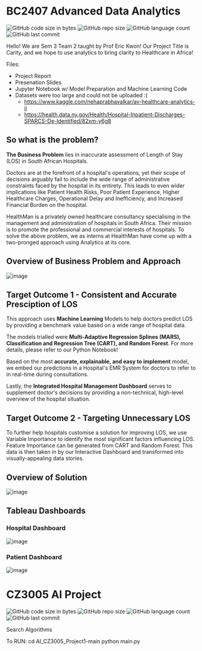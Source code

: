 # BC2407  Advanced Data Analytics 
![GitHub code size in bytes](https://img.shields.io/github/languages/code-size/roydonauyr/PROJECT-BC2407-Advanced-Analytics
)
![GitHub repo size](https://img.shields.io/github/repo-size/roydonauyr/PROJECT-BC2407-Advanced-Analytics
)
![GitHub language count](https://img.shields.io/github/languages/count/roydonauyr/PROJECT-BC2407-Advanced-Analytics
)
![GitHub last commit](https://img.shields.io/github/last-commit/roydonauyr/PROJECT-BC2407-Advanced-Analytics
)

Hello! We are Sem 3 Team 2 taught by Prof Eric Kwon! Our Project Title is Carity, and we hope to use analytics to bring clarity to Healthcare in Africa!

Files:
- Project Report
- Presenation Slides
- Jupyter Notebook w/ Model Preparation and Machine Learning Code
- Datasets were too large and could not be uploaded :(
  - https://www.kaggle.com/nehaprabhavalkar/av-healthcare-analytics-ii
  - https://health.data.ny.gov/Health/Hospital-Inpatient-Discharges-SPARCS-De-Identified/82xm-y6g8


## So what is the problem?

**The Business Problem** lies in inaccurate assessment of Length of Stay (LOS) in South African Hospitals.

Doctors are at the forefront of a hospital's operations, yet their scope of decisions arguably fail to include the wide range of administrative constraints faced by the hospital in its entirety. This leads to even wider implications like Patient Health Risks, Poor Patient Experience, Higher Healthcare Charges, Operational Delay and Inefficiency, and Increased Financial Burden on the hospital.

HealthMan is a privately owned healthcare consultancy specialising in the management and administration of hospitals in South Africa. Their mission is to promote the professional and commercial interests of hospitals. To solve the above problem, we as interns at HealthMan have come up with a two-pronged approach using Analytics at its core.

## Overview of Business Problem and Approach
![image](https://user-images.githubusercontent.com/64303732/161944087-5a49e1fd-0f6d-4f91-927a-13b1da2dca8a.png)

## Target Outcome 1 - Consistent and Accurate Presciption of LOS

This approach uses **Machine Learning** Models to help doctors predict LOS by providing a benchmark value based on a wide range of hospital data.

The models trialled were **Multi-Adaptive Regression Splines (MARS), Classification and Regression Tree (CART), and Random Forest**. For more details, please refer to our Python Notebook!

Based on the most **accurate, explainable, and easy to implement** model, we embed our predictions in a Hospital's EMR System for doctors to refer to in real-time during consultations.

Lastly, the **Integrated Hospital Management Dashboard** serves to supplement doctor's decisions by providing a non-technical, high-level overview of the hospital situation.

## Target Outcome 2 - Targeting Unnecessary LOS

To further help hospitals customise a solution for improving LOS, we use Variable Importance to identify the most significant factors influencing LOS. Feature Importance can be generated from CART and Random Forest. This data is then taken in by our Interactive Dashboard and transformed into visually-appealing data stories.


## Overview of Solution
![image](https://user-images.githubusercontent.com/64303732/161944213-8f964249-577b-4310-bccc-05bab1f80c01.png)

## Tableau Dashboards
### Hospital Dashboard
![image](https://user-images.githubusercontent.com/64303732/161944419-41f1c1de-43e3-4f3b-b7ea-b4ddca972e66.png) 
### Patient Dashboard
![image](https://user-images.githubusercontent.com/64303732/161944439-c06fea0f-9487-49fc-a423-e70314de08d6.png)

# CZ3005 AI Project

![GitHub code size in bytes](https://img.shields.io/github/languages/code-size/roydonauyr/AI_CZ3005_Project1
)
![GitHub repo size](https://img.shields.io/github/repo-size/roydonauyr/AI_CZ3005_Project1
)
![GitHub language count](https://img.shields.io/github/languages/count/roydonauyr/AI_CZ3005_Project1
)
![GitHub last commit](https://img.shields.io/github/last-commit/roydonauyr/AI_CZ3005_Project1
)

Search Algorithms

To RUN: cd AI_CZ3005_Project1-main python main.py
